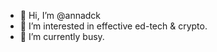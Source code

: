 - 👋 Hi, I’m @annadck
- 👀 I’m interested in effective ed-tech & crypto.
- 🌱 I’m currently busy.

<!---
annadck/annadck is a ✨ special ✨ repository because its `README.md` (this file) appears on your GitHub profile.
You can click the Preview link to take a look at your changes.
--->

